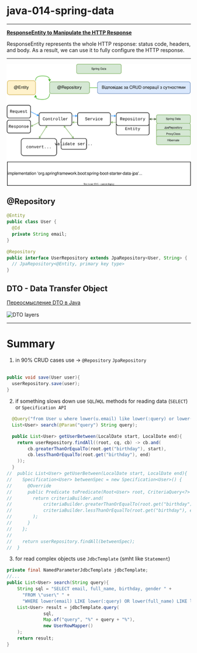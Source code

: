 # java-014-spring-data

---

[**ResponseEntity to Manipulate the HTTP Response**](https://www.baeldung.com/spring-response-entity)

ResponseEntity represents the whole HTTP response: status code, headers, and body. As a result, we can use it to fully configure the HTTP response.

---

<img src="./imgs/003 Spring Data.svg" align="center" alt="Lesson schema"/>

## @Repository

```java
@Entity
public class User {
  @Id
  private String email;
}
```

```java
@Repository
public interface UserRepository extends JpaRepository<User, String> {
  // JpaRepository<@Entity, primary key type>
}
```

## DTO - Data Transfer Object

[Переосмысление DTO в Java](https://habr.com/ru/post/513072/)

<img src="https://blog.scottlogic.com/swaterman/assets/rethinking-the-java-dto/layers.png" align="center" alt="DTO layers" width="600"/>

---

# Summary

1. in 90% CRUD cases use -> `@Repository` `JpaRepository`
```java
  
public void save(User user){
  userRepository.save(user);
}
```

2. if something slows down use `SQL`/`HQL` methods for reading data (`SELECT`) or `Specification API`
```java
  @Query("from User u where lower(u.email) like lower(:query) or lower(u.fullName) like lower(:query)")
  List<User> search(@Param("query") String query);
```

```java
  public List<User> getUserBetween(LocalDate start, LocalDate end){
    return userRepository.findAll((root, cq, cb) -> cb.and(
        cb.greaterThanOrEqualTo(root.get("birthday"), start),
        cb.lessThanOrEqualTo(root.get("birthday"), end)
    ));
  }
//  public List<User> getUserBetween(LocalDate start, LocalDate end){
//    Specification<User> betweenSpec = new Specification<User>() {
//      @Override
//      public Predicate toPredicate(Root<User> root, CriteriaQuery<?> query, CriteriaBuilder criteriaBuilder) {
//        return criteriaBuilder.and(
//            criteriaBuilder.greaterThanOrEqualTo(root.get("birthday"), start),
//            criteriaBuilder.lessThanOrEqualTo(root.get("birthday"), end)
//        );
//      }
//    };
//
//    return userRepository.findAll(betweenSpec);
//  }
```

3. for read complex objects use `JdbcTemplate` (smht like `Statement`)
```java
private final NamedParameterJdbcTemplate jdbcTemplate; 
//...
public List<User> search(String query){
    String sql = "SELECT email, full_name, birthday, gender " +
      "FROM \"user\" " +
      "WHERE lower(email) LIKE lower(:query) OR lower(full_name) LIKE lower(:query)";
    List<User> result = jdbcTemplate.query(
              sql,
              Map.of("query", "%" + query + "%"),
              new UserRowMapper()
    );
    return result;
}
```